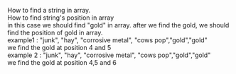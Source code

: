 How to find a string in array. <br>
How to find string's position in array <br>
in this case we should find "gold" in array. after we find the gold, we should find the position of gold in array. <br>
example1 : "junk", "hay", "corrosive metal", "cows pop","gold","gold" <br>
we find the gold at position 4 and 5 <br>
example 2 : "junk", "hay", "corrosive metal", "cows pop","gold","gold" <br>
we find the gold at position 4,5 and 6  <br>
